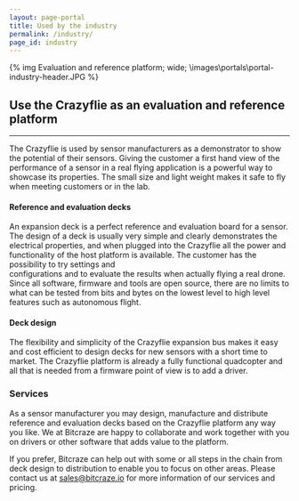 ```yaml
---
layout: page-portal
title: Used by the industry
permalink: /industry/
page_id: industry
---
```


{% img Evaluation and reference platform; wide; \images\portals\portal-industry-header.JPG %}

## Use the Crazyflie as an evaluation and reference platform
------

The Crazyflie is used by sensor manufacturers as a demonstrator to show the potential
of their sensors. Giving the customer a first hand view of the performance of a
sensor in a real flying application is a powerful way to showcase its properties.
The small size and light weight makes it safe to fly when meeting customers or in the lab.

#### Reference and evaluation decks

An expansion deck is a perfect reference and evaluation board for a sensor. The
design of a deck is usually very simple and clearly demonstrates the electrical properties, and
when plugged into the Crazyflie all the power and functionality of the
host platform is available. The customer has the possibility to try settings and  
configurations and to evaluate the results when actually flying a real drone.
Since all software, firmware and tools are open source, there are no limits to
what can be tested from bits and bytes on the lowest level to high level
features such as autonomous flight.

#### Deck design

The flexibility and simplicity of the Crazyflie expansion bus makes it easy and
cost efficient to design decks for new sensors with a short time to market.
The Crazyflie platform is already a fully functional quadcopter and all that is
needed from a firmware point of view is to add a driver.

### Services

As a sensor manufacturer you may design, manufacture and distribute
reference and evaluation decks based on the Crazyflie platform any way you like.
We at Bitcraze are happy to collaborate and work together with you on drivers
or other software that adds value to the platform.

If you prefer, Bitcraze can help out with some or all steps in the chain from
deck design to distribution to enable you to focus on other areas. Please
contact us at <a href="mailto:sales@bitcraze.io">sales@bitcraze.io</a>
for more information of our services and pricing.    
